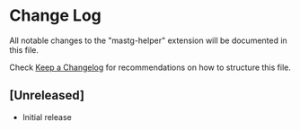 # Change Log

All notable changes to the "mastg-helper" extension will be documented in this file.

Check [Keep a Changelog](http://keepachangelog.com/) for recommendations on how to structure this file.

## [Unreleased]

- Initial release